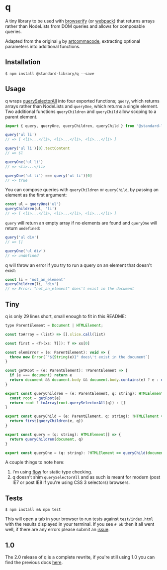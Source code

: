 # q

A tiny library to be used with [browserify](http://browserify.org) (or [webpack](http://webpack.github.io)) that returns arrays rather than NodeLists from DOM queries and allows for composable queries.

Adapted from the original [`q`](https://github.com/artcommacode/q) by [artcommacode](https://github.com/artcommacode), extracting optional parameters into additional functions.

## Installation

```
$ npm install @standard-library/q --save
```

## Usage

q wraps [querySelectorAll](https://developer.mozilla.org/en-US/docs/Web/API/Document/querySelectorAll) into four exported functions; `query`, which returns arrays rather than NodeLists and `queryOne`, which returns a single element. Two additional functions `queryChildren` and `queryChild` allow scoping to a parent element.

``` js
import { query, queryOne, queryChildren, queryChild } from '@standard-library/q'

query('ul li')
// => [ <li>...</li>, <li>...</li>, <li>...</li> ]

query('ul li')[0].textContent
// => $1

queryOne('ul li')
// => <li>...</li>

queryOne('ul li') === query('ul li')[0]
// => true
```

You can compose queries with `queryChildren` or `queryChild`, by passing an element as the first argument:

``` js
const ul = queryOne('ul')
queryChildren(ul, 'li')
// => [ <li>...</li>, <li>...</li>, <li>...</li> ]
```

`query` will return an empty array if no elements are found and `queryOne` will return `undefined`:

``` js
query('ul div')
// => []

queryOne('ul div')
// => undefined
```

q will throw an error if you try to run a query on an element that doesn't exist:

``` js
const li = 'not_an_element'
queryChildren(li, 'div')
// => Error: "not_an_element" does't exist in the document
```

## Tiny

q is only 29 lines short, small enough to fit in this README:

``` js
type ParentElement = Document | HTMLElement;

const toArray = (list) => [].slice.call(list)

const first = <T>(xs: T[]): T => xs[0]

const elemError = (e: ParentElement): void => {
  throw new Error(`"${String(e)}" does\'t exist in the document`)
}

const getRoot = (e: ParentElement): ?ParentElement => {
  if (e === document) return e
  return document && document.body && document.body.contains(e) ? e : elemError(e)
}

export const queryChildren = (e: ParentElement, q: string): HTMLElement[] => {
  const root = getRoot(e)
  return root ? toArray(root.querySelectorAll(q)) : []
}

export const queryChild = (e: ParentElement, q: string): ?HTMLElement => {
  return first(queryChildren(e, q))
}

export const query = (q: string): HTMLElement[] => {
  return queryChildren(document, q)
}

export const queryOne = (q: string): ?HTMLElement => queryChild(document, q)
```

A couple things to note here:

1. I'm using [flow](http://flowtype.org) for static type checking.
2. q doesn't shim `querySelectorAll` and as such is meant for modern (post IE7 or post IE8 if you're using CSS 3 selectors) browsers.

## Tests

```
$ npm install && npm test
```

This will open a tab in your browser to run tests against `test/index.html` with the results displayed in your terminal. If you see `# ok` then it all went well, if there are any errors please submit an [issue](https://github.com/standard-library/q/issues).

## 1.0

The 2.0 release of q is a complete rewrite, if you're still using 1.0 you can find the previous docs [here](https://github.com/standard-library/q/blob/942d1a3dab2e7dec6f8588e02e80e4018e13084b/README.md).
